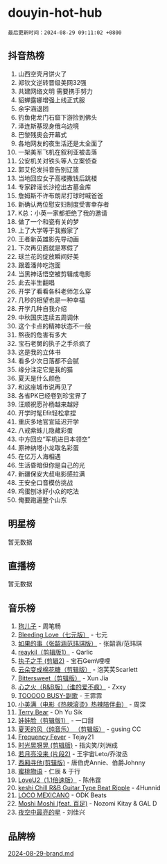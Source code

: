 # douyin-hot-hub

`最后更新时间：2024-08-29 09:11:02 +0800`

## 抖音热榜

1. 山西空壳月饼火了
1. 郑钦文逆转晋级美网32强
1. 共建网络文明 需要携手努力
1. 貂蝉露娜增强上线正式服
1. 余宇涵退团
1. 钓鱼佬龙门石窟下游捡到佛头
1. 泽连斯基现身俄乌边境
1. 巴黎残奥会开幕式
1. 各地网友的夜生活还是太全面了
1. 一架美军飞机在叙利亚被击落
1. 公安机关对铁头等人立案侦查
1. 郭艾伦发抖音告别辽篮
1. 当地回应女子高楼撒钱后跳楼
1. 专家辟谣长沙挖出古墓金库
1. 詹姆斯不许布朗尼打球时喊爸爸
1. 新确认两位慰安妇制度受害幸存者
1. K总：小英一家都拒绝了我的邀请
1. 做了一个和瓷有关的梦
1. 上了大学等于我搬家了
1. 王者新英雄影先导动画
1. 下次再见面就是寒假了
1. 球兰花的绽放瞬间好美
1. 跟着潘帅吃泡面
1. 当黑神话悟空被剪辑成电影
1. 此去半生翻唱
1. 开学了看看各科老师怎么穿
1. 几秒的相望也是一种幸福
1. 开学几种自我介绍
1. 中秋国庆连续五周调休
1. 这个卡点的精神状态不一般
1. 熬夜的危害有多大
1. 宝石老舅的执子之手杀疯了
1. 这是我的立体书
1. 看多少次日落都不会腻
1. 缘分注定它是我的猫
1. 夏天是什么颜色
1. 和这座城市说再见了
1. 各省PK已经卷到珍宝界了
1. 汪顺祝愿孙杨越来越好
1. 开学时髦Efit轻松拿捏
1. 重庆多地官宣延迟开学
1. 八戒紫蛛儿隐藏彩蛋
1. 中方回应“军机进日本领空”
1. 原神纳塔小龙取名彩蛋
1. 在亿万人海相遇
1. 生活昏暗但你是自己的光
1. 新疆保安大叔电影感拉满
1. 王安全口音模仿挑战
1. 鸡蛋刨冰好小众的吃法
1. 俺要跑遍整个山东

## 明星榜

暂无数据

## 直播榜

暂无数据

## 音乐榜

1. [狗儿子](https://sf3-cdn-tos.douyinstatic.com/obj/tos-cn-ve-2774/osvuItF7HhQ8nfz5BHDCMbu5ZOmgxBGtmcEpfn) - 周笔畅
1. [Bleeding Love（七元版）](https://sf5-hl-cdn-tos.douyinstatic.com/obj/tos-cn-ve-2774/oEgC9eZFHQ1MfSRnrfkzFp8AayDWqAQMABBgUs) - 七元
1. [如果的事（张韶涵范玮琪版）](https://sf5-hl-cdn-tos.douyinstatic.com/obj/tos-cn-ve-2774/owI7MDDyzHddFIDNOFiTf8qYP1fafEiAgmjsCv) - 张韶涵/范玮琪
1. [reaykil（剪辑版1）](https://sf5-hl-cdn-tos.douyinstatic.com/obj/tos-cn-ve-2774/osSIWpEdiiBoAWKQMsIBhmw1wUEJn5z20ANfA9) - Qarlic
1. [执子之手 (剪辑2)](https://sf5-hl-cdn-tos.douyinstatic.com/obj/tos-cn-ve-2774/oUoZLQjCc31XzqsBnBQUNgeKtYPBcgbFDwtfcu) - 宝石Gem\哩哩
1. [云朵变成棉花糖（剪辑版）](https://sf5-hl-cdn-tos.douyinstatic.com/obj/tos-cn-ve-2774/o8LC84GQLALFfXeyJmh8KE61byVQYMMeAZLfEI) - 泡芙芙Scarlett
1. [Bittersweet（剪辑版）](https://sf5-hl-cdn-tos.douyinstatic.com/obj/tos-cn-ve-2774/oIR5xcAceFQosUeHXGzNQpCesIBELaANA2RYoJ) - Xun Jia
1. [心之火（R&B版）（谁的爱不疯）](https://sf6-cdn-tos.douyinstatic.com/obj/tos-cn-ve-2774/okemkEDaIBBE3OosftCgMxlFkLQZRw37t36ZQv) - Zxxy
1. [TOOOOO BUSY-副歌](https://sf5-hl-cdn-tos.douyinstatic.com/obj/tos-cn-ve-2774/o0fmjGZetNDjSM5EimFs2QlzBg30YgByJMRQrC) - 王霏霏
1. [小美满（电影《热辣滚烫》热辣陪伴曲）](https://sf5-hl-cdn-tos.douyinstatic.com/obj/tos-cn-ve-2774/o0GAn2lSgfZIDUgtevCGDQYnFg4CwnrBaxbTZL) - 周深
1. [Terry Bear](https://sf3-cdn-tos.douyinstatic.com/obj/tos-cn-ve-2774/oY98zQoBzAv3LMriiCP1nBInWAHWfS2wisMjSc) - Oh Yu Sik
1. [娃娃脸（剪辑版1）](https://sf5-hl-cdn-tos.douyinstatic.com/obj/tos-cn-ve-2774/oIimSCgQoNUePTAZ1Ba7TeADY4KetGYsVFeaaB) - 一口甜
1. [夏天的风（纯音乐） （剪辑版）](https://sf3-cdn-tos.douyinstatic.com/obj/tos-cn-ve-2774/oUzLjBZZFQAoNRmGokEeD5zfQCObp6UeFAnTa6) - gusing CC
1. [Frequency Fever](https://sf5-hl-cdn-tos.douyinstatic.com/obj/tos-cn-ve-2774/os94PCgvfCQSGh1ogDZmrFB6eEACFtZXwHEYHh) - Tejay21
1. [时光晃呀晃 (剪辑版)](https://sf5-hl-cdn-tos.douyinstatic.com/obj/tos-cn-ve-2774/o8ACeQem3gwI1x3GIYGAfKG0LJebKFRJDwRwyW) - 指尖笑/刘洲成
1. [若月亮没来 (片段2)](https://sf3-cdn-tos.douyinstatic.com/obj/tos-cn-ve-2774/ocQavLLjkCOeDxGyYeIMGgNAIwJ0QXE1Ve3Fzv) - 王宇宙Leto/乔浚丞
1. [西厢寻他(剪辑版)](https://sf3-cdn-tos.douyinstatic.com/obj/tos-cn-ve-2774/oUsAVfAQKlRNxEv5qxvIB8o5qmIWUcXbzJKJhw) - 唐伯虎Annie、伯爵Johnny
1. [蜜桃物语](https://sf5-hl-cdn-tos.douyinstatic.com/obj/tos-cn-ve-2774/oIhOSCZtIACtYU4XQkngiW9kCBfVD1Fz9IYeqL) - 仁辰 & 于行
1. [LoveU2（1.1倍速版）](https://sf5-hl-cdn-tos.douyinstatic.com/obj/tos-cn-ve-2774/oQMeDffLaEmgMwgCOEMAFCI6INzoFPgWdD0rsa) - 陈伟霆
1. [keshi Chill R&B Guitar Type Beat Ripple](https://sf5-hl-cdn-tos.douyinstatic.com/obj/tos-cn-ve-2774/okQIfmitAB3HpgZQo0YCEFEACcDhQngn0fkFIC) - 4Hunnid
1. [LOCO MEXICANO](https://sf5-hl-cdn-tos.douyinstatic.com/obj/tos-cn-ve-2774/owxVoxJorA4ILBfsMAjU6t7O1xW9w0tS7EYzh6) - ODK Beats
1. [Moshi Moshi (feat. 百足)](https://sf5-hl-cdn-tos.douyinstatic.com/obj/tos-cn-ve-2774/ooJjIHi8hVoNioNtAOBBMJ13sqywJAGW1piyfb) - Nozomi Kitay & GAL D
1. [夜空中最亮的星](https://sf5-hl-cdn-tos.douyinstatic.com/obj/tos-cn-ve-2774/o4IfgGwqqnFeXEMGaS8JBzJAdayAaCeoxqbjCD) - 刘佳兴

## 品牌榜

[2024-08-29-brand.md](2024-08-29-brand.md)
